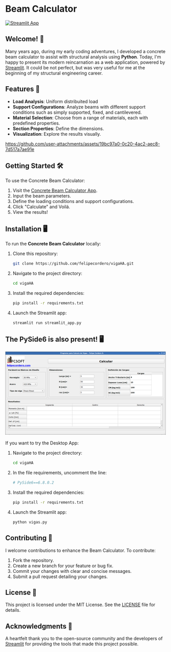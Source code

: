 # Beam Calculator

[![Streamlit App](https://static.streamlit.io/badges/streamlit_badge_black_white.svg)](https://beam-calculator.streamlit.app/)

## Welcome! 👋

Many years ago, during my early coding adventures, I developed a concrete beam calculator to assist with structural analysis using **Python**. Today, I'm happy to present its modern reincarnation as a web application, powered by [Streamlit](https://streamlit.io/). It could be not perfect, but was very useful for me at the beginning of my structural engineering career.

## Features 🚀

- **Load Analysis**: Uniform distribuited load
- **Support Configurations**: Analyze beams with different support conditions such as simply supported, fixed, and cantilevered.
- **Material Selection**: Choose from a range of materials, each with predefined properties.
- **Section Properties**: Define the dimensions.
- **Visualization**: Explore the results visually.

https://github.com/user-attachments/assets/19bc97a0-0c20-4ac2-aec8-7d517a7ae91e


## Getting Started 🛠️

To use the Concrete Beam Calculator:

1. Visit the [Concrete Beam Calculator App](https://concrete-beam-calculator.streamlit.app/).
2. Input the beam parameters.
3. Define the loading conditions and support configurations.
4. Click "Calculate" and Voilá.
5. View the results!

## Installation 🖥️

To run the **Concrete Beam Calculator** locally:

1. Clone this repository:
   ```bash
   git clone https://github.com/felipecordero/vigaHA.git
   ```
2. Navigate to the project directory:
   ```bash
   cd vigaHA
   ```
3. Install the required dependencies:
   ```bash
   pip install -r requirements.txt
   ```
4. Launch the Streamlit app:
   ```bash
   streamlit run streamlit_app.py
   ```

## The PySide6 is also present! 🖥️

![Desktop App](image-1.png)

If you want to try the Desktop App:

1. Navigate to the project directory:
   ```bash
   cd vigaHA
   ```
2. In the file requirements, uncomment the line:
   ```bash
   # PySide6==6.8.0.2
   ```

3. Install the required dependencies:
   ```bash
   pip install -r requirements.txt
   ```
4. Launch the Streamlit app:
   ```bash
   python vigas.py
   ```

## Contributing 🤝

I welcome contributions to enhance the Beam Calculator. To contribute:

1. Fork the repository.
2. Create a new branch for your feature or bug fix.
3. Commit your changes with clear and concise messages.
4. Submit a pull request detailing your changes.

## License 📄

This project is licensed under the MIT License. See the [LICENSE](LICENSE) file for details.

## Acknowledgments 🙏

A heartfelt thank you to the open-source community and the developers of [Streamlit](https://streamlit.io/) for providing the tools that made this project possible. 
